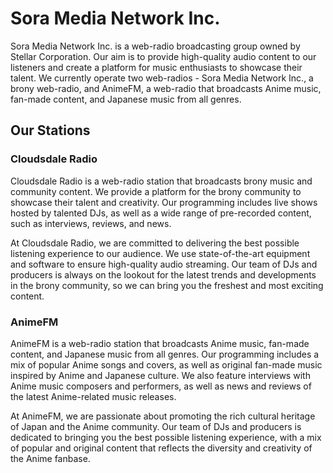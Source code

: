 # Sora Media Network Inc.

Sora Media Network Inc. is a web-radio broadcasting group owned by Stellar Corporation. Our aim is to provide high-quality audio content to our listeners and create a platform for music enthusiasts to showcase their talent. We currently operate two web-radios - Sora Media Network Inc., a brony web-radio, and AnimeFM, a web-radio that broadcasts Anime music, fan-made content, and Japanese music from all genres.

## Our Stations

### Cloudsdale Radio

Cloudsdale Radio is a web-radio station that broadcasts brony music and community content. We provide a platform for the brony community to showcase their talent and creativity. Our programming includes live shows hosted by talented DJs, as well as a wide range of pre-recorded content, such as interviews, reviews, and news.

At Cloudsdale Radio, we are committed to delivering the best possible listening experience to our audience. We use state-of-the-art equipment and software to ensure high-quality audio streaming. Our team of DJs and producers is always on the lookout for the latest trends and developments in the brony community, so we can bring you the freshest and most exciting content.

### AnimeFM

AnimeFM is a web-radio station that broadcasts Anime music, fan-made content, and Japanese music from all genres. Our programming includes a mix of popular Anime songs and covers, as well as original fan-made music inspired by Anime and Japanese culture. We also feature interviews with Anime music composers and performers, as well as news and reviews of the latest Anime-related music releases.

At AnimeFM, we are passionate about promoting the rich cultural heritage of Japan and the Anime community. Our team of DJs and producers is dedicated to bringing you the best possible listening experience, with a mix of popular and original content that reflects the diversity and creativity of the Anime fanbase.
